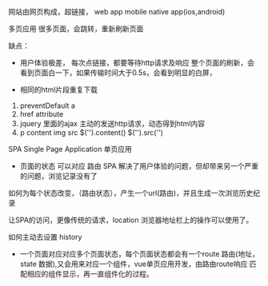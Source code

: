 网站由网页构成，超链接，
web app      mobile   native app(ios,android)

多页应用 很多页面，会跳转，重新刷新页面

缺点：
- 用户体验极差，
每次点链接，都要等待http请求及响应
整个页面的刷新，会看到页面白一下，如果传输时间大于0.5s，会看到明显的白屏，

- 相同的html片段重复下载

1. preventDefault a 
2. href attribute
3. jquery 里面的ajax 主动的发送http请求，动态得到html内容
4. p content img src
   $('').content()
   $('').src('')

SPA Single Page Application
单页应用

- 页面的状态 可以对应 路由
SPA 解决了用户体验的问题，但却带来另一个严重的问题，浏览记录没有了

如何为每个状态改变，（路由状态），产生一个url(路由)，并且生成一次浏览历史纪录

让SPA的访问，更像传统的请求，location 浏览器地址栏上的操作可以使用了。

如何主动去设置 history

- 一个页面对应对应多个页面状态，每个页面状态都会有一个route 路由(地址，state 数据),又会用来对应一个组件，vue单页应用开发，由路由route响应 匹配相应的组件显示，再一直组件化的过程。